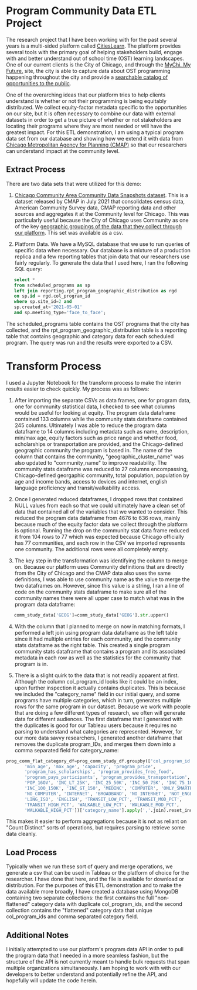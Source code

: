 # Program Community Data ETL Project

The research project that I have been working with for the past several years is a multi-sided platform called [CitiesLearn](http://citieslearn.com/).  The platform provides several tools with the primary goal of helping stakeholders build, engage with and better understand out of school time (OST) learning landscapes.  One of our current clients is the City of Chicago, and through the [MyChi. My Future.](https://explore.mychimyfuture.org/) site, the city is able to capture data about OST programming happening throughout the city and provide a [searchable catalog of opportunities to the public](https://mychimyfuture.org/explore?bookmark_id=&query=&community%5B%5D=any&scheduledProgram=scheduledProgram&online=online&free=on&paid=on&ageRange=any&startDate=&endDate=&topic=any&page=0&org_ids=&pp=&sort_field=&sort_order=&no_reg=&search_filters=&field_filters=&starting_field=&next_x_days=&quick_search=&program_type=).

One of the overarching ideas that our platform tries to help clients understand is whether or not their programming is being equitably distributed.  We collect equity-factor metadata specific to the opportunities on our site, but it is often necessary to combine our data with external datasets in order to get a true picture of whether or not stakeholders are locating their programs where they are most needed or will have the greatest impact.  For this ETL demonstration, I am using a typical program data set from our database and showing how we extend it with data from [Chicago Metropolitan Agency for Planning (CMAP)](https://datahub.cmap.illinois.gov/dataset/community-data-snapshots-raw-data) so that our researchers can understand impact at the community level.


## Extract Process

There are two data sets that were utilized for this demo:

1. [Chicago Community Area Community Data Snapshots dataset](https://datahub.cmap.illinois.gov/dataset/community-data-snapshots-raw-data/resource/8c4e096e-c90c-4bef-9cf1-9028d094296e).  This is a dataset released by CMAP in July 2021 that consolidates census data, American Community Survey data, CMAP reporting data and other sources and aggregates it at the Community level for Chicago.  This was particularly useful because the City of Chicago uses Community as one of the key [geographic groupings of the data that they collect through our platform](https://www.mychimyfuture.org/community/back-of-the-yards).  This set was available as a csv.

2. Platform Data.  We have a MySQL database that we use to run queries of specific data when necessary.  Our database is a mixture of a production replica and a few reporting tables that join data that our researchers use fairly regularly. To generate the data that I used here, I ran the following SQL query: 
```sql
   select *
   from scheduled_programs as sp
   left join reporting.rpt_program_geographic_distribution as rgd
   on sp.id = rgd.col_program_id
   where sp.site_id=2 and
   sp.created_at>'2021-05-01'
   and sp.meeting_type='face_to_face';
```


   The scheduled_programs table contains the OST programs that the city has collected, and the rpt_program_geographic_distribution table is a reporting table that    contains geographic and category data for each scheduled program.  The query was run and the results were exported to a CSV.
   
   
# Transform Process

I used a Jupyter Notebook for the transform process to make the interim results easier to check quickly.  My process was as follows:
1. After importing the separate CSVs as data frames, one for program data, one for community statistical data, I checked to see what columns would be useful for looking at equity.  The program data dataframe contained 133 columns while the community stats dataframe contained 245 columns.  Ultimately I was able to reduce the program data dataframe to 14 columns including metadata such as name, description, min/max age, equity factors such as price range and whether food, scholarships or transportation are provided, and the Chicago-defined geographic community the program is based in.  The name of the column that contains the community, "geographic_cluster_name" was also updated to "community_name" to improve readability.  The community stats dataframe was reduced to 27 columns encompassing, Chicago-defined georgaphic community, total population, population by age and income bands, access to devices and internet, english language proficiency and transit/walkability access.

2. Once I generated reduced dataframes, I dropped rows that contained NULL values from each so that we could ultimately have a clean set of data that contained all of the variables that we wanted to consider.  This reduced the program data dataframe from 4676 to 636 rows, mainly because much of the equity factor data we collect through the platform is optional.  Running the drop on the community stat data frame reduced it from 104 rows to 77 which was expected because Chicago officially has 77 communities, and each row in the CSV we imported represents one community.  The additional rows were all completely empty.

3. The key step in the transformation was identifying the column to merge on.  Because our platform uses Community definitions that are directly from the City of Chicago and the CMAP data also uses the same definitions, I was able to use community name as the value to merge the two dataframes on.  However, since this value is a string, I ran a line of code on the community stats dataframe to make sure all of the community names there were all upper case to match what was in the program data dataframe:

```python
   comm_study_data['GEOG']=comm_study_data['GEOG'].str.upper()
```

4. With the column that I planned to merge on now in matching formats, I performed a left join using program data dataframe as the left table since it had multiple entries for each community, and the community stats dataframe as the right table.  This created a single program community stats dataframe that contains a program and its associated metadata in each row as well as the statistics for the community that program is in.

5. There is a slight quirk to the data that is not readily apparent at first.  Although the column col_program_id looks like it could be an index, upon further inspection it actually contains duplicates.  This is because we included the "category_name" field in our initial query, and some programs have multiple categories, which in turn, generates multiple rows for the same program in our dataset.  Because we work with people that are doing a few different types of research, we often will generate data for different audiences.  The first dataframe that I generated with the duplicates is good for our Tableau users because it requires no parsing to understand what categories are represented.  However, for our more data savvy researchers, I generated another dataframe that removes the duplicate program_IDs, and merges them down into a comma separated field for category_name:

```python
prog_comm_flat_category_df=prog_comm_study_df.groupby(['col_program_id', 'name', 'org_id', 'description', 'community_name',
       'min_age', 'max_age', 'capacity', 'program_price',
       'program_has_scholarships', 'program_provides_free_food',
       'program_pays_participants', 'program_provides_transportation','2010_POP', 'TOT_POP', 'UND5', 'A5_19',
       'POP_16OV', 'INC_LT_25K', 'INC_25_50K', 'INC_50_75K', 'INC_75_100K',
       'INC_100_150K', 'INC_GT_150', 'MEDINC', 'COMPUTER', 'ONLY_SMARTPHONE',
       'NO_COMPUTER', 'INTERNET', 'BROADBAND', 'NO_INTERNET', 'NOT_ENGLISH',
       'LING_ISO', 'ENGLISH', 'TRANSIT_LOW_PCT', 'TRANSIT_MOD_PCT',
       'TRANSIT_HIGH_PCT', 'WALKABLE_LOW_PCT', 'WALKABLE_MOD_PCT',
       'WALKABLE_HIGH_PCT'])['category_name'].apply(','.join).reset_index()
```


This makes it easier to perform aggregations because it is not as reliant on "Count Distinct" sorts of operations, but requires parsing to retrieve some data cleanly.


## Load Process

Typically when we run these sort of query and merge operations, we generate a csv that can be used in Tableau or the platform of choice for the researcher.  I have done that here, and the file is available for download or distribution.  For the purposes of this ETL demonstration and to make the data available more broadly, I have created a database using MongoDB containing two separate collections: the first contains the full "non-flattened" category data with duplicate col_program_ids, and the second collection contains the "flattened" category data that unique col_program_ids and comma separated category field.


## Additional Notes

I initially attempted to use our platform's program data API in order to pull the program data that I needed in a more seamless fashion, but the structure of the API is not currently meant to handle bulk requests that span multiple organizations simultaneously. I am hoping to work with with our developers to better understand and potentially refine the API, and hopefully will update the code herein.
